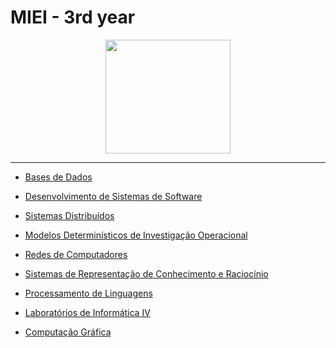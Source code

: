 # MIEI - 3rd year

<p align="center">
   <img width="200" height="182" src="https://upload.wikimedia.org/wikipedia/commons/9/93/EEUMLOGO.png">
</p>

---


  * [Bases de Dados](https://github.com/luis1ribeiro/LEI-MIEI/tree/main/3rd%20year/BD)

  * [Desenvolvimento de Sistemas de Software](https://github.com/luis1ribeiro/LEI-MIEI/tree/main/3rd%20year/DSS)

  * [Sistemas Distribuídos](https://github.com/luis1ribeiro/LEI-MIEI/tree/main/3rd%20year/SD)

  * [Modelos Determinísticos de Investigação Operacional](https://github.com/luis1ribeiro/LEI-MIEI/tree/main/3rd%20year/MDIO)

  * [Redes de Computadores](https://github.com/luis1ribeiro/LEI-MIEI/tree/main/3rd%20year/REDES)

  * [Sistemas de Representação de Conhecimento e Raciocínio](https://github.com/luis1ribeiro/LEI-MIEI/tree/main/3rd%20year/SRCR)

  * [Processamento de Linguagens](https://github.com/luis1ribeiro/LEI-MIEI/tree/main/3rd%20year/PL)

  * [Laboratórios de Informática IV](https://github.com/luis1ribeiro/Portourgal-App)

  * [Computação Gráfica](https://github.com/luis1ribeiro/LEI-MIEI/tree/main/3rd%20year/CG)